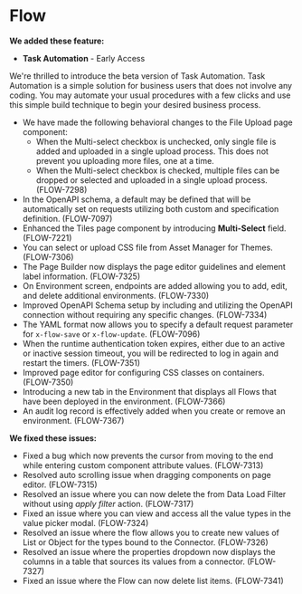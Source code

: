 # Flow

<head>
  <meta name="guidename" content="Release Notes"/>
  <meta name="context" content="GUID-a5f36988-63c3-4425-b75a-f3aa4e338f28"/>
</head>

**We added these feature:**

- **Task Automation** - Early Access

We're thrilled to introduce the beta version of Task Automation. Task Automation is a simple solution for business users that does not involve any coding. You may automate your usual procedures with a few clicks and use this simple build technique to begin your desired business process.

- We have made the following behavioral changes to the File Upload page component:
  - When the Multi-select checkbox is unchecked, only single file is added and uploaded in a single upload process. This does not prevent you uploading more files, one at a time.
  - When the Multi-select checkbox is checked, multiple files can be dropped or selected and uploaded in a single upload process. (FLOW-7298)
- In the OpenAPI schema, a default may be defined that will be automatically set on requests utilizing both custom and specification definition. (FLOW-7097)
- Enhanced the Tiles page component by introducing **Multi-Select** field. (FLOW-7221)
- You can select or upload CSS file from Asset Manager for Themes. (FLOW-7306)
- The Page Builder now displays the page editor guidelines and element label information. (FLOW-7325)
- On Environment screen, endpoints are added allowing you to add, edit, and delete additional environments. (FLOW-7330)
- Improved OpenAPI Schema setup by including and utilizing the OpenAPI connection without requiring any specific changes. (FLOW-7334)
- The YAML format now allows you to specify a default request parameter for ``x-flow-save`` or ``x-flow-update``. (FLOW-7096)
- When the runtime authentication token expires, either due to an active or inactive session timeout, you will be redirected to log in again and restart the timers. (FLOW-7351)
- Improved page editor for configuring CSS classes on containers. (FLOW-7350)
- Introducing a new tab in the Environment that displays all Flows that have been deployed in the environment. (FLOW-7366)
- An audit log record is effectively added when you create or remove an environment. (FLOW-7367)

**We fixed these issues:**

- Fixed a bug which now prevents the cursor from moving to the end while entering custom component attribute values. (FLOW-7313)
- Resolved auto scrolling issue when dragging components on page editor. (FLOW-7315)
- Resolved an issue where you can now delete the from Data Load Filter without using *apply filter* action. (FLOW-7317)
- Fixed an issue where you can view and access all the value types in the value picker modal. (FLOW-7324)
- Resolved an issue where the flow allows you to create new values of List or Object for the types bound to the Connector. (FLOW-7326)
- Resolved an issue where the properties dropdown now displays the columns in a table that sources its values from a connector. (FLOW-7327)
- Fixed an issue where the Flow can now delete list items. (FLOW-7341)
